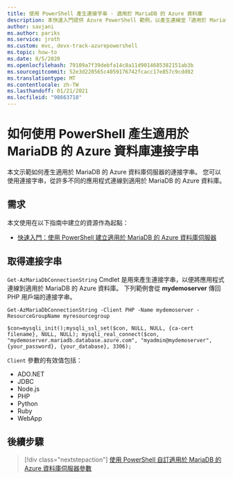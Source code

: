 ```yaml
---
title: 使用 PowerShell 產生連接字串 - 適用於 MariaDB 的 Azure 資料庫
description: 本快速入門提供 Azure PowerShell 範例，以產生連線至「適用於 MariaDB 的 Azure 資料庫」的連接字串。
author: savjani
ms.author: pariks
ms.service: jroth
ms.custom: mvc, devx-track-azurepowershell
ms.topic: how-to
ms.date: 8/5/2020
ms.openlocfilehash: 79109a7f39debfa14c8a11d9014685382151ab3b
ms.sourcegitcommit: 52e3d220565c4059176742fcacc17e857c9cdd02
ms.translationtype: MT
ms.contentlocale: zh-TW
ms.lasthandoff: 01/21/2021
ms.locfileid: "98663718"
---
```

# <a name="how-to-generate-an-azure-database-for-mariadb-connection-string-with-powershell"></a>如何使用 PowerShell 產生適用於 MariaDB 的 Azure 資料庫連接字串

本文示範如何產生適用於 MariaDB 的 Azure 資料庫伺服器的連接字串。 您可以使用連接字串，從許多不同的應用程式連線到適用於 MariaDB 的 Azure 資料庫。

## <a name="requirements"></a>需求

本文使用在以下指南中建立的資源作為起點：

* [快速入門：使用 PowerShell 建立適用於 MariaDB 的 Azure 資料庫伺服器](quickstart-create-mariadb-server-database-using-azure-powershell.md)

## <a name="get-the-connection-string"></a>取得連接字串

`Get-AzMariaDbConnectionString` Cmdlet 是用來產生連接字串，以便將應用程式連線到適用於 MariaDB 的 Azure 資料庫。 下列範例會從 **mydemoserver** 傳回 PHP 用戶端的連接字串。

```azurepowershell-interactive
Get-AzMariaDbConnectionString -Client PHP -Name mydemoserver -ResourceGroupName myresourcegroup
```

```Output
$con=mysqli_init();mysqli_ssl_set($con, NULL, NULL, {ca-cert filename}, NULL, NULL); mysqli_real_connect($con, "mydemoserver.mariadb.database.azure.com", "myadmin@mydemoserver", {your_password}, {your_database}, 3306);
```

`Client` 參數的有效值包括：

* ADO&#46;NET
* JDBC
* Node.js
* PHP
* Python
* Ruby
* WebApp

## <a name="next-steps"></a>後續步驟

> [!div class="nextstepaction"]
> [使用 PowerShell 自訂適用於 MariaDB 的 Azure 資料庫伺服器參數](howto-configure-server-parameters-using-powershell.md)
